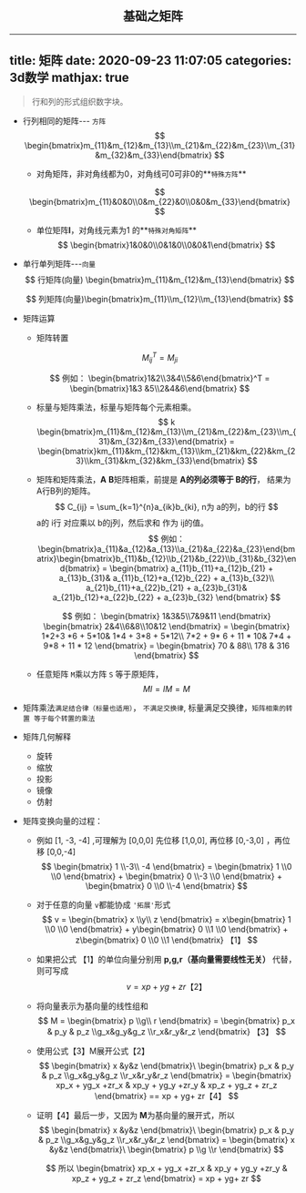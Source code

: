 ## <center> 基础之矩阵</center>

---
title: 矩阵
date: 2020-09-23 11:07:05
categories: 3d数学
mathjax: true
---

> 行和列的形式组织数字块。

- 行列相同的矩阵--- `方阵`
  $$
  \begin{bmatrix}m_{11}&m_{12}&m_{13}\\m_{21}&m_{22}&m_{23}\\m_{31}&m_{32}&m_{33}\end{bmatrix}
  $$

  - 对角矩阵，非对角线都为0，对角线可0可非0的**`特殊方阵`**

  $$
  \begin{bmatrix}m_{11}&0&0\\0&m_{22}&0\\0&0&m_{33}\end{bmatrix}
  $$

  - 单位矩阵**I**，对角线元素为1 的**`特殊对角矩阵`**
    $$
    \begin{bmatrix}1&0&0\\0&1&0\\0&0&1\end{bmatrix}
    $$
    

- 单行单列矩阵---`向量`
  $$
  行矩阵(向量) \begin{bmatrix}m_{11}&m_{12}&m_{13}\end{bmatrix}
  $$

  $$
  列矩阵(向量)\begin{bmatrix}m_{11}\\m_{12}\\m_{13}\end{bmatrix}
  $$

- 矩阵运算

  - 矩阵转置

  $$
  M^{T}_{ij} = M_{ji}
  $$

  $$
  例如： \begin{bmatrix}1&2\\3&4\\5&6\end{bmatrix}^T = \begin{bmatrix}1&3 &5\\2&4&6\end{bmatrix}
  $$

  - 标量与矩阵乘法，标量与矩阵每个元素相乘。
    $$
    k \begin{bmatrix}m_{11}&m_{12}&m_{13}\\m_{21}&m_{22}&m_{23}\\m_{31}&m_{32}&m_{33}\end{bmatrix} = \begin{bmatrix}km_{11}&km_{12}&km_{13}\\km_{21}&km_{22}&km_{23}\\km_{31}&km_{32}&km_{33}\end{bmatrix}
    $$
    

  - 矩阵和矩阵乘法，**A** **B**矩阵相乘，前提是 **A的列必须等于 B的行**， 结果为 A行B列的矩阵。
    $$
    C_{ij} = \sum_{k=1}^{n}a_{ik}b_{ki}, n为 a的列，b的行
    $$
    a的 i行 对应乘以 b的j列，然后求和 作为 ij的值。
    $$
    例如： \begin{bmatrix}a_{11}&a_{12}&a_{13}\\a_{21}&a_{22}&a_{23}\end{bmatrix}\begin{bmatrix}b_{11}&b_{12}\\b_{21}&b_{22}\\b_{31}&b_{32}\end{bmatrix} = \begin{bmatrix}
    a_{11}b_{11}+a_{12}b_{21} + a_{13}b_{31}&
    a_{11}b_{12}+a_{12}b_{22} + a_{13}b_{32}\\
    a_{21}b_{11}+a_{22}b_{21} + a_{23}b_{31}&
    a_{21}b_{12}+a_{22}b_{22} + a_{23}b_{32}
    \end{bmatrix}
    $$

    $$
    例如： 
    \begin{bmatrix}
    1&3&5\\7&9&11
    \end{bmatrix}
    \begin{bmatrix}
    2&4\\6&8\\10&12
    \end{bmatrix} 
    = \begin{bmatrix}
    1*2+3 *6 + 5*10&
    1*4 + 3*8 + 5*12\\
    7*2 + 9* 6 + 11 * 10&
    7*4 + 9*8 + 11 * 12
    \end{bmatrix}
    = \begin{bmatrix}
    70 & 88\\
    178 & 316
    \end{bmatrix}
    $$

  - 任意矩阵 `M`乘以方阵 `S` 等于原矩阵，
    $$
    MI = IM= M
    $$

- 矩阵乘法`满足结合律（标量也适用）`， `不满足交换律`, 标量满足交换律，`矩阵相乘的转置 等于每个转置的乘法`

- 矩阵几何解释

  - 旋转
  - 缩放
  - 投影
  - 镜像
  - 仿射

- 矩阵变换向量的过程：

  - 例如 [1, -3, -4] ,可理解为 [0,0,0] 先位移 [1,0,0], 再位移 [0,-3,0] ，再位移 [0,0,-4]
    $$
    \begin{bmatrix} 1 \\-3\\ -4 \end{bmatrix} = \begin{bmatrix} 1 \\0 \\0 \end{bmatrix} + \begin{bmatrix} 0 \\-3 \\0 \end{bmatrix} + \begin{bmatrix} 0 \\0 \\-4 \end{bmatrix}
    $$

  - 对于任意的向量 `v`都能协成 `'拓展'`形式
    $$
    v = \begin{bmatrix} x \\y\\ z \end{bmatrix} = x\begin{bmatrix} 1 \\0 \\0 \end{bmatrix} + y\begin{bmatrix} 0 \\1 \\0 \end{bmatrix} + z\begin{bmatrix} 0 \\0 \\1 \end{bmatrix}   【1】
    $$

  - 如果把公式 【1】的单位向量分别用 **p,g,r（基向量需要线性无关）** 代替，则可写成
    $$
    v = xp + yg+ zr 【2】
    $$

  - 将向量表示为基向量的线性组和
    $$
    M = \begin{bmatrix} p \\g\\ r \end{bmatrix} = \begin{bmatrix} p_x & p_y & p_z \\g_x&g_y&g_z \\r_x&r_y&r_z \end{bmatrix} 【3】
    $$

  - 使用公式【3】M展开公式【2】
    $$
    \begin{bmatrix} x &y&z \end{bmatrix}\ \begin{bmatrix} p_x & p_y & p_z \\g_x&g_y&g_z \\r_x&r_y&r_z \end{bmatrix}
    = \begin{bmatrix} 
    xp_x + yg_x +zr_x & xp_y + yg_y +zr_y & xp_z + yg_z + zr_z
    \end{bmatrix}
    == xp + yg+ zr【4】
    $$

  - 证明【4】最后一步，又因为 **M**为基向量的展开式，所以
    $$
    \begin{bmatrix} x &y&z \end{bmatrix}\ \begin{bmatrix} p_x & p_y & p_z \\g_x&g_y&g_z \\r_x&r_y&r_z \end{bmatrix} = \begin{bmatrix} x &y&z \end{bmatrix}\ \begin{bmatrix} p \\g \\r \end{bmatrix}
    $$

    $$
    所以 \begin{bmatrix} 
    xp_x + yg_x +zr_x & xp_y + yg_y +zr_y & xp_z + yg_z + zr_z
    \end{bmatrix} = xp + yg+ zr
    $$

    



